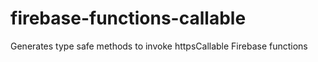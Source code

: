 # firebase-functions-callable
Generates type safe methods to invoke httpsCallable Firebase functions
